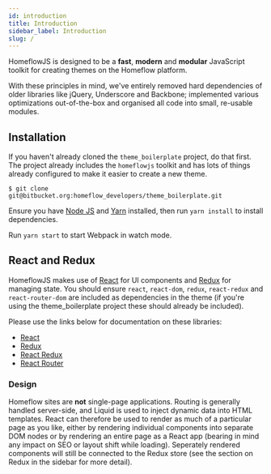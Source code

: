 ```yaml
---
id: introduction
title: Introduction
sidebar_label: Introduction
slug: /
---
```


HomeflowJS is designed to be a **fast**, **modern** and **modular** JavaScript toolkit for creating themes on the Homeflow platform.

With these principles in mind, we've entirely removed hard dependencies of older libraries like jQuery, Underscore and Backbone; implemented various optimizations out-of-the-box and organised all code into small, re-usable modules.

## Installation

If you haven't already cloned the `theme_boilerplate` project, do that first. The project already includes the `homeflowjs` toolkit and has lots of things already configured to make it easier to create a new theme.

```
$ git clone git@bitbucket.org:homeflow_developers/theme_boilerplate.git
```

Ensure you have [Node JS](https://nodejs.dev/learn/how-to-install-nodejs) and [Yarn](https://classic.yarnpkg.com/en/docs/install#debian-stable) installed, then run `yarn install` to install dependencies.

Run `yarn start` to start Webpack in watch mode.

## React and Redux

HomeflowJS makes use of [React](https://reactjs.org/) for UI components and [Redux](https://redux.js.org/) for managing state. You should ensure `react`, `react-dom`, `redux`, `react-redux` and `react-router-dom` are included as dependencies in the theme (if you're using the theme_boilerplate project these should already be included).

Please use the links below for documentation on these libraries:

- [React](https://reactjs.org/docs/getting-started.html)
- [Redux](https://redux.js.org/introduction/getting-started)
- [React Redux](https://react-redux.js.org/introduction/quick-start)
- [React Router](https://reactrouter.com/web/guides/quick-start)

### Design

Homeflow sites are **not** single-page applications. Routing is generally handled server-side, and Liquid is used to inject dynamic data into HTML templates. React can therefore be used to render as much of a particular page as you like, either by rendering individual components into separate DOM nodes or by rendering an entire page as a React app (bearing in mind any impact on SEO or layout shift while loading). Seperately rendered components will still be connected to the Redux store (see the section on Redux in the sidebar for more detail).
